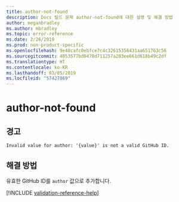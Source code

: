 ```yaml
---
title: author-not-found
description: Docs 빌드 문제 author-not-found에 대한 설명 및 해결 방법
author: meganbradley
ms.author: mbradley
ms.topic: error-reference
ms.date: 2/26/2019
ms.prod: non-product-specific
ms.openlocfilehash: 9e48cafc0ebfce7c4c32615356431aa651763c56
ms.sourcegitcommit: 4053577bd0478d711257a283ee661d618b49c2df
ms.translationtype: HT
ms.contentlocale: ko-KR
ms.lasthandoff: 03/05/2019
ms.locfileid: "57427869"
---
```

# <a name="author-not-found"></a>author-not-found

## <a name="warning"></a>경고

`Invalid value for author: '{value}' is not a valid GitHub ID.`

## <a name="resolution"></a>해결 방법

유효한 GitHub ID를 `author` 값으로 추가합니다.

<!--make sure to add this file to your includes folder and verify the path-->
[!INCLUDE [validation-reference-help](includes/validation-reference-help.md)]
